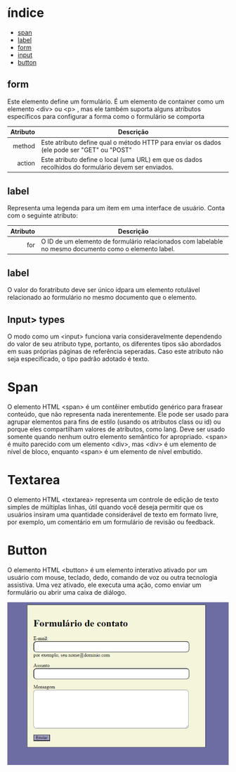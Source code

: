 # índice

* [span](#span)
* [label](#label)
* [form](#form)
* [input](#input)
* [button](#button)


## form
Este elemento define um formulário. É um elemento de container como um elemento &lt;div&gt; ou &lt;p&gt; , mas ele também suporta alguns atributos específicos para configurar a forma como o formulário se comporta

| Atributo | Descrição |
|-----:|-----------|
|     method| Este atributo define qual o método HTTP para enviar os dados (ele pode ser "GET" ou "POST"|
|     action| Este atributo define o local (uma URL) em que os dados recolhidos do formulário devem ser enviados.|


## label

Representa uma legenda para um item em uma interface de usuário. Conta com o seguinte atributo:

| Atributo | Descrição |
|-----:|-----------|
| for | O ID de um elemento de formulário relacionados com labelable no mesmo documento como o elemento label.|

## label 
O valor do foratributo deve ser único idpara um elemento rotulável relacionado ao formulário no mesmo documento que o <label>elemento.

## Input> types

O modo como um &lt;input&gt; funciona varia consideravelmente dependendo do valor de seu atributo type, portanto, os diferentes tipos são abordados em suas próprias páginas de referência seperadas. Caso este atributo não seja especificado, o tipo padrão adotado é texto.

# Span

O elemento HTML &lt;span&gt; é um contêiner embutido genérico para frasear conteúdo, que não representa nada inerentemente. Ele pode ser usado para agrupar elementos para fins de estilo (usando os atributos class ou id) ou porque eles compartilham valores de atributos, como lang. Deve ser usado somente quando nenhum outro elemento semântico for apropriado. &lt;span&gt; é muito parecido com um elemento &lt;div&gt;, mas &lt;div&gt; é um elemento de nível de bloco, enquanto &lt;span&gt; é um elemento de nível embutido.

# Textarea

O elemento HTML &lt;textarea&gt; representa um controle de edição de texto simples de múltiplas linhas, útil quando você deseja permitir que os usuários insiram uma quantidade considerável de texto em formato livre, por exemplo, um comentário em um formulário de revisão ou feedback.

# Button

O elemento HTML &lt;button&gt; é um elemento interativo ativado por um usuário com mouse, teclado, dedo, comando de voz ou outra tecnologia assistiva. Uma vez ativado, ele executa uma ação, como enviar um formulário ou abrir uma caixa de diálogo.

![código.do.projeto](img/codigo.png2.png)